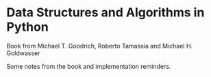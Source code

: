 # Data Structures and Algorithms in Python
Book from Michael T. Goodrich, Roberto Tamassia and Michael H. Goldwasser

Some notes from the book and implementation reminders.